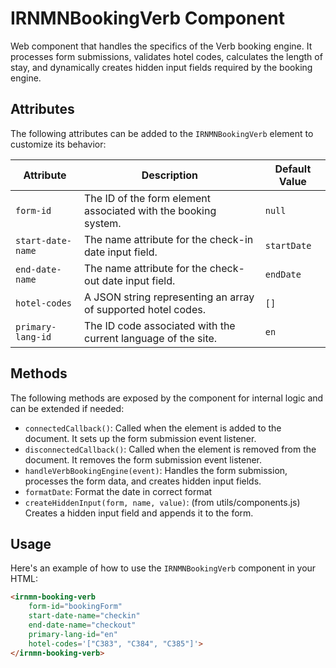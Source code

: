 # IRNMNBookingVerb Component

Web component that handles the specifics of the Verb booking engine. It processes form submissions, validates hotel codes, calculates the length of stay, and dynamically creates hidden input fields required by the booking engine.

## Attributes
The following attributes can be added to the `IRNMNBookingVerb` element to customize its behavior:

| Attribute          | Description                                                                 | Default Value |
|--------------------|-----------------------------------------------------------------------------|---------------|
| `form-id`          | The ID of the form element associated with the booking system.              | `null`        |
| `start-date-name`  | The name attribute for the check-in date input field.                       | `startDate`   |
| `end-date-name`    | The name attribute for the check-out date input field.                      | `endDate`     |
| `hotel-codes`      | A JSON string representing an array of supported hotel codes.               | `[]`          |
| `primary-lang-id`  | The ID code associated with the current language of the site.               | `en`          |

## Methods
The following methods are exposed by the component for internal logic and can be extended if needed:

- `connectedCallback()`: Called when the element is added to the document. It sets up the form submission event listener.
- `disconnectedCallback()`: Called when the element is removed from the document. It removes the form submission event listener.
- `handleVerbBookingEngine(event)`: Handles the form submission, processes the form data, and creates hidden input fields.
- `formatDate`: Format the date in correct format
- `createHiddenInput(form, name, value)`: (from utils/components.js) Creates a hidden input field and appends it to the form.

## Usage

Here's an example of how to use the `IRNMNBookingVerb` component in your HTML:

```html
<irnmn-booking-verb
    form-id="bookingForm"
    start-date-name="checkin"
    end-date-name="checkout"
    primary-lang-id="en"
    hotel-codes='["C383", "C384", "C385"]'>
</irnmn-booking-verb>
